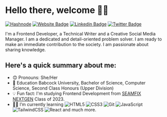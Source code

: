 # Hello there, welcome 👋🏾

[![Hashnode](https://img.shields.io/badge/Hashnode-2962FF?style=for-the-badge&logo=hashnode&logoColor=white)](https://kofocole.hashnode.dev/)
[![Website Badge](https://img.shields.io/badge/-KOFOCOLE.com-000000?style=for-the-badge&logo=Google-Chrome&logoColor=white&link=https://KOFOCOLE.com)](https://KOFOCOLE.com)
[![Linkedin Badge](https://img.shields.io/badge/-KOFOCOLE-blue?style=for-the-badge&logo=Linkedin&logoColor=white&link=https://www.linkedin.com/in/kofo-cole)](https://www.linkedin.com/in/kofo-cole)
[![Twitter Badge](https://img.shields.io/badge/-@kof_Oyin-1ca0f1?style=for-the-badge&logo=twitter&logoColor=white&link=https://twitter.com/kof_Oyin)](https://twitter.com/kof_Oyin)


I'm a Frontend Developer, a Technical Writer and a Creative Social Media Manager. I am a dedicated and detail-oriented problem solver. I am ready to make an immediate contribution to the society.
I am passionate about sharing knowledge.

## **Here's a quick summary about me**:

- 😊 Pronouns: She/Her
- 💼 Education Babcock University, Bachelor of Science, Computer Science, Second Class Honours (Upper Division)
- 💡 Fun fact: I'm studying Frontend Development from [SEAMFIX NEXTGEN](https://seamfixnextgen.com/) Class of 2023.
- 🌱🌱 I’m currently learning
  ![HTML5](https://img.shields.io/badge/html5-%23E34F26.svg?style=for-the-badge&logo=html5&logoColor=white) ![CSS3](https://img.shields.io/badge/css3-%231572B6.svg?style=for-the-badge&logo=css3&logoColor=white)
  ![Git](https://img.shields.io/badge/git-%23F05033.svg?style=for-the-badge&logo=git&logoColor=white) ![JavaScript](https://img.shields.io/badge/javascript-%23323330.svg?style=for-the-badge&logo=javascript&logoColor=%23F7DF1E)
  ![TailwindCSS](https://img.shields.io/badge/tailwindcss-%2338B2AC.svg?style=for-the-badge&logo=tailwind-css&logoColor=white) ![React](https://img.shields.io/badge/react-%2320232a.svg?style=for-the-badge&logo=react&logoColor=%2361DAFB) and much more.
